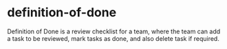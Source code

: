 # definition-of-done
Definition of Done is a review checklist for a team, where the team can add a task to be reviewed, mark tasks as done, and also delete task if required.
